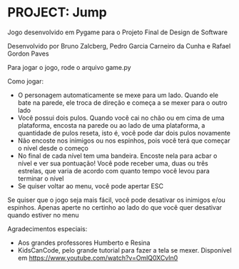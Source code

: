 # PROJECT: Jump
Jogo desenvolvido em Pygame para o Projeto Final de Design de Software

Desenvolvido por Bruno Zalcberg, Pedro Garcia Carneiro da Cunha e Rafael Gordon Paves

Para jogar o jogo, rode o arquivo game.py

Como jogar:                                           
+ O personagem automaticamente se mexe para um lado. Quando ele bate na parede, ele troca de direção e começa a se mexer para o outro lado
+ Você possui dois pulos. Quando você cai no chão ou em cima de uma plataforma, encosta na parede ou ao lado de uma plataforma, a quantidade de pulos reseta, isto é, você pode dar dois pulos novamente                                              
+ Não encoste nos inimigos ou nos espinhos, pois você terá que começar o nível desde o começo                  
+ No final de cada nível tem uma bandeira. Encoste nela para acbar o nível e ver sua pontuação! Você pode receber uma, duas ou três estrelas, que varia de acordo com quanto tempo você levou para terminar o nível 
+ Se quiser voltar ao menu, você pode apertar ESC

Se quiser que o jogo seja mais fácil, você pode desativar os inimigos e/ou espinhos. Apenas aperte no certinho ao lado do que você quer desativar quando estiver no menu

Agradecimentos especiais:                                         
- Aos grandes professores Humberto e Resina
- KidsCanCode, pelo grande tutorial para fazer a tela se mexer. Disponível em https://www.youtube.com/watch?v=OmlQ0XCvIn0